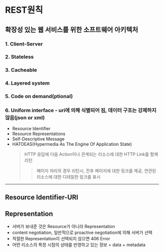 # REST원칙
## 확장성 있는 웹 서비스를 위한 소프트웨어 아키텍처 
### 1. Client-Server
### 2. Stateless
### 3. Cacheable
### 4. Layered system
### 5. Code on demand(ptional)
### 6. Uniform interface - uri에 의해 식별되어 짐, 데이터 구조는 강제하지 않음(json or xml)
- Resource Identifier
- Resource Representations
- Self-Descriptive Message
- HATOEAS(Hypermedia As The Engine Of Application State)
    > HTTP 응답에 다음 Action이나 관계되는 리소스에 대한 HTTP Link를 함께 리턴
    >> 페이지 처리의 경우 리턴시, 전후 페이지에 대한 링크를 제공, 연관된 리소스에 대한 디테일한 링크를 표시
---
## Resource Identifier-URI
## Representation 
- 서버가 보내준 것은 Resource가 아니라 Representation
- content negotiation, 일반적으로 proactive negotiation에 의해 서버가 선택 
- 적절한 Representation이 선택되지 않으면 406 Error
- 어떤 리소스의 특정 시점의 상태를 반영하고 있는 정보 = data + metadata



